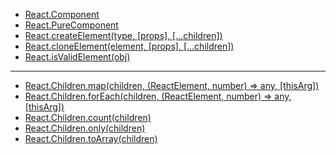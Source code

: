 - [React.Component](./React.Component.md)
- [React.PureComponent](https://reactjs.org/docs/react-api.html#reactpurecomponent)
- [React.createElement(type, [props], [...children])](https://reactjs.org/docs/react-api.html#createelement)
- [React.cloneElement(element, [props], [...children])](https://reactjs.org/docs/react-api.html#cloneelement)
- [React.isValidElement(obj)](https://reactjs.org/docs/react-api.html#isvalidelement)

---

- [React.Children.map(children, (ReactElement, number) => any, [thisArg])](https://reactjs.org/docs/react-api.html#reactchildrenmap)
- [React.Children.forEach(children, (ReactElement, number) => any, [thisArg])](https://reactjs.org/docs/react-api.html#reactchildrenforeach)
- [React.Children.count(children)](https://reactjs.org/docs/react-api.html#reactchildrencount)
- [React.Children.only(children)](https://reactjs.org/docs/react-api.html#reactchildrenonly)
- [React.Children.toArray(children)](https://reactjs.org/docs/react-api.html#reactchildrentoarray)
